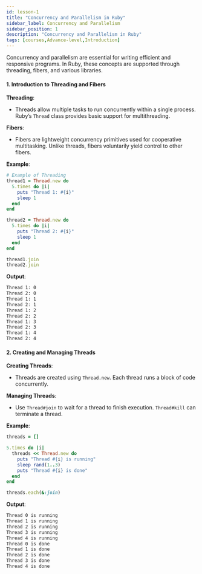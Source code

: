 ```yaml
---
id: lesson-1
title: "Concurrency and Parallelism in Ruby"
sidebar_label: Concurrency and Parallelism 
sidebar_position: 1
description: "Concurrency and Parallelism in Ruby"
tags: [courses,Advance-level,Introduction]
---  
```

     

Concurrency and parallelism are essential for writing efficient and responsive programs. In Ruby, these concepts are supported through threading, fibers, and various libraries.

#### **1. Introduction to Threading and Fibers**

**Threading**:
- Threads allow multiple tasks to run concurrently within a single process. Ruby’s `Thread` class provides basic support for multithreading.

**Fibers**:
- Fibers are lightweight concurrency primitives used for cooperative multitasking. Unlike threads, fibers voluntarily yield control to other fibers.

**Example**:
```ruby
# Example of Threading
thread1 = Thread.new do
  5.times do |i|
    puts "Thread 1: #{i}"
    sleep 1
  end
end

thread2 = Thread.new do
  5.times do |i|
    puts "Thread 2: #{i}"
    sleep 1
  end
end

thread1.join
thread2.join
```

**Output**:
```bash
Thread 1: 0
Thread 2: 0
Thread 1: 1
Thread 2: 1
Thread 1: 2
Thread 2: 2
Thread 1: 3
Thread 2: 3
Thread 1: 4
Thread 2: 4
```

#### **2. Creating and Managing Threads**

**Creating Threads**:
- Threads are created using `Thread.new`. Each thread runs a block of code concurrently.

**Managing Threads**:
- Use `Thread#join` to wait for a thread to finish execution. `Thread#kill` can terminate a thread.

**Example**:
```ruby
threads = []

5.times do |i|
  threads << Thread.new do
    puts "Thread #{i} is running"
    sleep rand(1..3)
    puts "Thread #{i} is done"
  end
end

threads.each(&:join)
```

**Output**:
```bash
Thread 0 is running
Thread 1 is running
Thread 2 is running
Thread 3 is running
Thread 4 is running
Thread 0 is done
Thread 1 is done
Thread 2 is done
Thread 3 is done
Thread 4 is done
```